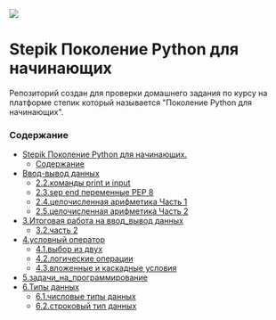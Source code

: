
<kbd>
<image src ="https://stepik.org/media/cache/images/courses/58852/cover_fD4F6NQ/105df27da9ab3a4cbcff70d80ca2b53d.png">
</kbd>

# Stepik Поколение Python для начинающих

Репозиторий создан для проверки домашнего задания по курсу на платформе степик который называется "Поколение Python для начинающих".

### Содержание

- [Stepik Поколение Python для начинающих.](#stepik-поколение-python-для-начинающих)
  - [Содержание](#содержание)
- [Ввод-вывод данных](README.md)
  - [2.2.команды print и input](2.2.команды_print_и_input)
  - [2.3.sep end переменные PEP 8](2.3.sep_end_переменные_PEP_8)
  - [2.4.целочисленная арифметика Часть 1](2.4.целочисленная_арифметика_Часть_1)
  - [2.5.целочисленная арифметика Часть 2](2.5.целочисленная_арифметика_Часть_2)
- [3.Итоговая работа на ввод_вывод данных](README.md)
  - [3.2.часть 2](3.2.часть_2)
- [4.условный оператор](README.md)
  - [4.1.выбор из двух](4.1.выбор_из_двух)
  - [4.2.логические операции](4.2.логические_операции)
  - [4.3.вложенные и каскадные условия](4.3.вложенные_и_каскадные_условия)
- [5.задачи_на_программирование](5.задачи_на_программирование)
- [6.Типы данных](README.md)
  - [6.1.числовые типы данных](6.1.числовые_типы_данных)
  - [6.2.строковый тип данных](6.2.строковый_тип_данных)